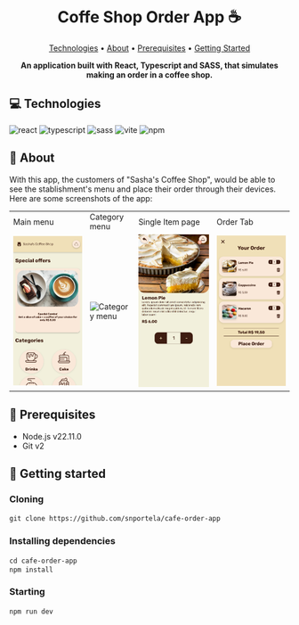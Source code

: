 [REACT_BADGE]: https://img.shields.io/badge/react-%2320232a.svg?style=for-the-badge&logo=react&logoColor=%2361DAFB
[TYPESCRIPT_BADGE]: https://img.shields.io/badge/typescript-%23007ACC.svg?style=for-the-badge&logo=typescript&logoColor=white
[SASS_BADGE]: https://img.shields.io/badge/SASS-hotpink.svg?style=for-the-badge&logo=SASS&logoColor=white
[NPM_BADGE]: https://img.shields.io/badge/NPM-%23CB3837.svg?style=for-the-badge&logo=npm&logoColor=white
[VITE_BADGE]: https://img.shields.io/badge/vite-%23646CFF.svg?style=for-the-badge&logo=vite&logoColor=white

<h1 align="center" style="font-weight: bold;">Coffe Shop Order App ☕</h1>

<p align="center">
 <a href="#technologies">Technologies</a> • 
 <a href="#about">About</a> • 
 <a href="#requisites">Prerequisites</a> • 
 <a href="#started">Getting Started</a> 
</p>

<p align="center">
    <b>An application built with React, Typescript and SASS, that simulates making an order in a coffee shop. </b>
</p>

<h2 id="technologies">💻 Technologies</h2>

![react][REACT_BADGE]
![typescript][TYPESCRIPT_BADGE]
![sass][SASS_BADGE]
![vite][VITE_BADGE]
![npm][NPM_BADGE]

<h2 id="about">📌 About</h2>

<p>
  With this app, the customers of "Sasha's Coffee Shop", would be able to see the stablishment's menu and place their order through their devices. Here are some screenshots of the app:
</p>

<table>
  <tr>
    <td>Main menu</td>
    <td>Category menu</td>
    <td>Single Item page</td>
    <td>Order Tab</td>
  </tr>
  <tr>
    <td><img src=".github/screenshot1.png" alt="Main menu" width="430px"></td>
    <td><img src=".github/screenshot2.png" alt="Category menu" width="430px"></td>
    <td><img src=".github/screenshot3.png" alt="Single Item page" width="430px"></td>
    <td><img src=".github/screenshot4.png" alt="Order Tab" width="430px"></td>
  </tr>
</table>

<h2 id="requisites">📝 Prerequisites</h2>

- Node.js v22.11.0
- Git v2

<h2 id="started">🚀 Getting started</h2>

<h3>Cloning</h3>

```shell
git clone https://github.com/snportela/cafe-order-app
```

<h3>Installing dependencies</h3>

```shell
cd cafe-order-app
npm install
```

<h3>Starting</h3>

```shell
npm run dev
```
